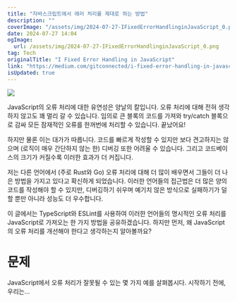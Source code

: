 ```yaml
---
title: "자바스크립트에서 에러 처리를 제대로 하는 방법"
description: ""
coverImage: "/assets/img/2024-07-27-IFixedErrorHandlinginJavaScript_0.png"
date: 2024-07-27 14:04
ogImage: 
  url: /assets/img/2024-07-27-IFixedErrorHandlinginJavaScript_0.png
tag: Tech
originalTitle: "I Fixed Error Handling in JavaScript"
link: "https://medium.com/gitconnected/i-fixed-error-handling-in-javascript-4e3c1a28a292"
isUpdated: true
---
```







![](/assets/img/2024-07-27-IFixedErrorHandlinginJavaScript_0.png)

JavaScript의 오류 처리에 대한 유연성은 양날의 칼입니다. 오류 처리에 대해 전혀 생각하지 않고도 꽤 멀리 갈 수 있습니다. 임의로 큰 블록의 코드를 가져와 try/catch 블록으로 감싸 모든 잠재적인 오류를 한꺼번에 처리할 수 있습니다. 끝났어요!

하지만 물론 이는 대가가 따릅니다. 코드를 빠르게 작성할 수 있지만 보다 견고하지는 않으며 (로직이 매우 간단하지 않는 한) 디버깅 또한 어려울 수 있습니다. 그리고 코드베이스의 크기가 커질수록 이러한 효과가 더 커집니다.

저는 다른 언어에서 (주로 Rust와 Go) 오류 처리에 대해 더 많이 배우면서 그들이 더 나은 방법을 가지고 있다고 확신하게 되었습니다. 이러한 언어들의 접근법은 더 많은 양의 코드를 작성해야 할 수 있지만, 디버깅하기 쉬우며 예기치 않은 방식으로 실패하기가 덜할 뿐만 아니라 성능도 더 우수합니다.


<div class="content-ad"></div>

이 글에서는 TypeScript와 ESLint를 사용하여 이러한 언어들의 명시적인 오류 처리를 JavaScript로 가져오는 한 가지 방법을 공유하겠습니다. 하지만 먼저, 왜 JavaScript의 오류 처리를 개선해야 한다고 생각하는지 알아볼까요?

# 문제

JavaScript에서 오류 처리가 잘못될 수 있는 몇 가지 예를 살펴봅시다. 시작하기 전에, 우리는...